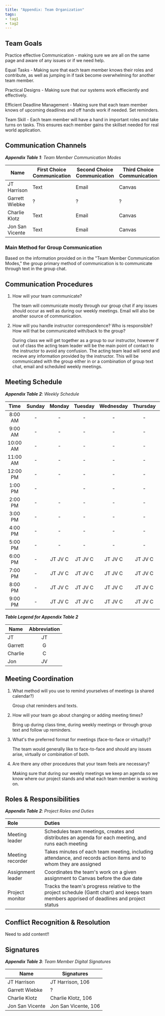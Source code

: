 ```yaml
---
title: "Appendix: Team Organization"
tags:
- tag1
- tag2
---
```


## Team Goals

Practice effective Communication - making sure we are all on the same page and aware of any issues or if we need help.

Equal Tasks - Making sure that each team member knows their roles and contribute, as well as jumping in if task become overwhelming for another team member.

Practical Designs - Making sure that our systems work effieciently and effectively.

Efficient Deadline Management - Making sure that each team member knows of upcoming deadlines and off hands work if needed. Set reminders.

Team Skill - Each team member will have a hand in important roles and take turns on tasks. This ensures each member gains the skillset needed for real world application.




## Communication Channels

_**Appendix Table 1**: Team Member Communication Modes_

|Name                 | First Choice Communication | Second Choice Communication | Third Choice Communication |
|---------------------|----------------------------|-----------------------------|----------------------------|
|JT Harrison |  Text | Email | Canvas |
|Garrett Wiebke |  ? | ? | ? |
|Charlie Klotz |  Text | Email | Canvas |
|Jon San Vicente |  Text | Email | Canvas |

### Main Method for Group Communication

Based on the information provided on in the "Team Member Communication Modes," the group primary method of communication is to communicate through text in the group chat.
 
## Communication Procedures

1. How will your team communicate?

    The team will communicate mostly through our group chat if any issues should occur as well as during our weekly meetings. Email will also be another source of communication.

2. How will you handle instructor correspondence? Who is responsible? How will that be communicated with/back to the group?

    During class we will get together as a group to our instructor, however if out of class the acting team leader will be the main point of contact to the instructor to avoid any confusion. The acting team lead will send and recieve any information provided by the instructor. This will be communicated with the group either in or a combination of group text chat, email and scheduled weekly meetings.

## Meeting Schedule

_**Appendix Table 2**: Weekly Schedule_

| Time | Sunday | Monday | Tuesday | Wednesday | Thursday | Friday | Saturday |
| :------: | :----: | :----: | :----: | :----: | :----: | :----: | :-----: |
| 8:00 AM | - | - | - | - | - | - | - |
| 9:00 AM | - | - | - | - | - | - | - |
| 10:00 AM | - | - | - | - | - | - | - |
| 11:00 AM | - | - | - | - | - | - | - |
| 12:00 PM | - | - | - | - | - | - | - |
| 1:00 PM | - |  | - | - | - | - | - |
| 2:00 PM | - | - | - | - | - | - | - | - |
| 3:00 PM | - | - | - | - | - | - | - |
| 4:00 PM | - | - | - | - | - | - | - |
| 5:00 PM | - | -  | - | - | - | - | - |
| 6:00 PM | - | JT JV C | JT JV C | JT JV C | JT JV C | JT JV C | JT JV C |
| 7:00 PM | - | JT JV C | JT JV C | JT JV C | JT JV C | JT JV C | JT JV C |
| 8:00 PM | - | JT JV C | JT JV C | JT JV C | JT JV C | JT JV C | JT JV C |
| 9:00 PM | - | JT JV C | JT JV C | JT JV C | JT JV C | JT JV C | JT JV C |

_**Table Legend for Appendix Table 2**_

| Name | Abbreviation |
| ----- | :------: |
| JT | JT |
| Garrett | G |
| Charlie | C |
| Jon | JV |


## Meeting Coordination

1. What method will you use to remind yourselves of meetings (a shared calendar?)

    Group chat reminders and texts.

1. How will your team go about changing or adding meeting times?

    Bring up during class time, during weekly meetings or through group text and follow up reminders.

1. What's the preferred format for meetings (face-to-face or virtually)?

    The team would generally like to face-to-face and should any issues arise, virtually or combination of both.
    
1. Are there any other procedures that your team feels are necessary?

    Making sure that during our weekly meetings we keep an agenda so we know where our project stands and what each team member is working on.

## Roles & Responsibilities

_**Appendix Table 2**: Project Roles and Duties_

| **Role**          | **Duties**                                                                                                                                |
| :---------------- | :---------------------------------------------------------------------------------------------------------------------------------------- |
| Meeting leader    | Schedules team meetings, creates and distributes an agenda for each meeting, and runs each meeting                                        |
| Meeting recorder  | Takes minutes of each team meeting, including attendance, and records action items and to whom they are assigned                          |
| Assignment leader | Coordinates the team's work on a given assignment to Canvas before the due date                                                           |
| Project monitor   | Tracks the team's progress relative to the project schedule (Gantt chart) and keeps team members apprised of deadlines and project status |

## Conflict Recognition & Resolution

Need to add content!!


## Signatures

_**Appendix Table 3**: Team Member Digital Signatures_

|Name                 | Signatures |
|---------------------|----------------------------|
|JT Harrison | JT Harrison, 106  |
|Garrett Wiebke |  ? |
|Charlie Klotz |  Charlie Klotz, 106 |
|Jon San Vicente |  Jon San Vicente, 106 |

